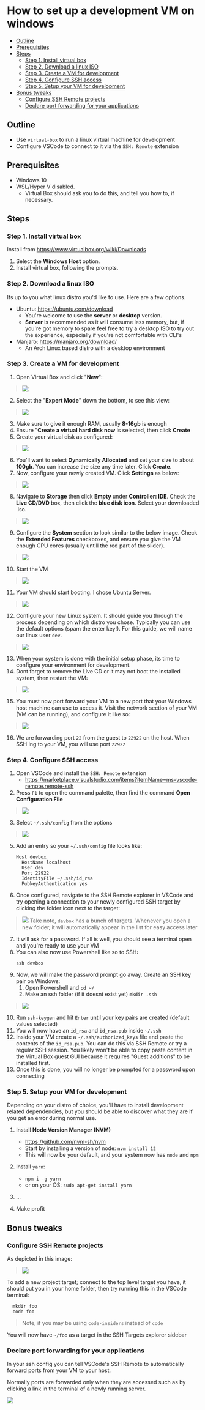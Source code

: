 # How to set up a development VM on windows

+ [Outline](#outline)
+ [Prerequisites](#prerequisites)
+ [Steps](#steps)
  + [Step 1. Install virtual box](#step-1-install-virtual-box)
  + [Step 2. Download a linux ISO](#step-2-download-a-linux-iso)
  + [Step 3. Create a VM for development](#step-3-create-a-vm-for-development)
  + [Step 4. Configure SSH access](#step-4-configure-ssh-access)
  + [Step 5. Setup your VM for development](#step-5-setup-your-vm-for-development)
+ [Bonus tweaks](#bonus-tweaks)
  + [Configure SSH Remote projects](#configure-ssh-remote-projects)
  + [Declare port forwarding for your applications](#declare-port-forwarding-for-your-applications)

## Outline

- Use `virtual-box` to run a linux virtual machine for development
- Configure VSCode to connect to it via the `SSH: Remote` extension

## Prerequisites

- Windows 10
- WSL/Hyper V disabled.
  - Virtual Box should ask you to do this, and tell you how to, if necessary.

## Steps

### Step 1. Install virtual box

Install from https://www.virtualbox.org/wiki/Downloads

1. Select the **Windows Host** option.
2. Install virtual box, following the prompts.

### Step 2. Download a linux ISO

Its up to you what linux distro you'd like to use. Here are a few options.

- Ubuntu: https://ubuntu.com/download
  - You're welcome to use the **server** or **desktop** version.
  - **Server** is recommended as it will consume less memory, but, if you're got memory to spare feel free to try a desktop ISO to try out the experience, especially if you're not comfortable with CLI's
- Manjaro: https://manjaro.org/download/
  - An Arch Linux based distro with a desktop environment

### Step 3. Create a VM for development

1. Open Virtual Box and click "**New**":
> ![](images/NewVM.png)
2. Select the "**Expert Mode**" down the bottom, to see this view:
> ![](images/ConfigureNewVM.png)
3. Make sure to give it enough RAM, usually **8-16gb** is enough
4. Ensure "**Create a virtual hard disk now** is selected, then click **Create**
5. Create your virtual disk as configured:
> ![](images/CreateVDisk.png)
6. You'll want to select **Dynamically Allocated** and set your size to about **100gb**. You can increase the size any time later. Click **Create**.
7. Now, configure your newly created VM. Click **Settings** as below:
> ![](images/ConfigureVMDropdown.png)
8. Navigate to **Storage** then click **Empty** under **Controller: IDE**. Check the **Live CD/DVD** box, then click the **blue disk icon**. Select your downloaded .iso.
> ![](images/ChooseDisk.png)
9. Configure the **System** section to look similar to the below image. Check the **Extended Features** checkboxes, and ensure you give the VM enough CPU cores (usually untill the red part of the slider).
> ![](images/ConfigureSystem.png)
10. Start the VM
> ![](images/StartTheVm.png)
11. Your VM should start booting. I chose Ubuntu Server.
> ![](images/BootingVm.png)
12. Configure your new Linux system. It should guide you through the process depending on which distro you chose. Typically you can use the default options (spam the enter key!). For this guide, we will name our linux user `dev`.
> ![](images/InstallingUbuntu.png)
13. When your system is done with the initial setup phase, its time to configure your environment for development.
14. Dont forget to remove the Live CD or it may not boot the installed system, then restart the VM:
> ![](images/RemoveDisk.png)
15. You must now port forward your VM to a new port that your Windows host machine can use to access it. Visit the network section of your VM (VM can be running), and configure it like so:
> ![](images/VBoxPortForwarding.png)
16. We are forwarding port `22` from the guest to `22922` on the host. When SSH'ing to your VM, you will use port `22922`

  
### Step 4. Configure SSH access

1. Open VSCode and install the `SSH: Remote` extension
   - https://marketplace.visualstudio.com/items?itemName=ms-vscode-remote.remote-ssh
2. Press `F1` to open the command palette, then find the command **Open Configuration File**
> ![](images/SshRemoteConfig.png)
3. Select `~/.ssh/config` from the options
> ![](images/SshRemoteConfigOpt.png)
5. Add an entry so your `~/.ssh/config` file looks like:
    ```
    Host devbox
      HostName localhost
      User dev
      Port 22922
      IdentityFile ~/.ssh/id_rsa
      PubkeyAuthentication yes
    ```
6. Once configured, navigate to the SSH Remote explorer in VSCode and try opening a connection to your newly configured SSH target by clicking the folder icon next to the target:
> ![](images/OpenSshTarget.png)
>  Take note, `devbox` has a bunch of targets. Whenever you open a new folder, it will automatically appear in the list for easy access later
7. It will ask for a password. If all is well, you should see a terminal open and you're ready to use your VM
8. You can also now use Powershell like so to SSH:
    ```
    ssh devbox
    ```
9. Now, we will make the password prompt go away. Create an SSH key pair on Windows:
   1. Open Powershell and `cd ~/`
   2. Make an ssh folder (if it doesnt exist yet) `mkdir .ssh`
> ![](images/SshKeygenWindows.png)
10. Run `ssh-keygen` and hit `Enter` until your key pairs are created (default values selected)
11. You will now have an `id_rsa` and `id_rsa.pub` inside `~/.ssh`
12. Inside your VM create a `~/.ssh/authorized_keys` file and paste the contents of the `id_rsa.pub`. You can do this via SSH Remote or try a regular SSH session. You likely won't be able to copy paste content in the Virtual Box guest GUI because it requires "Guest additions" to be installed first.
13. Once this is done, you will no longer be prompted for a password upon connecting

### Step 5. Setup your VM for development

Depending on your distro of choice, you'll have to install development related dependencies, but you should be able to discover what they are if you get an error during normal use.

1. Install **Node Version Manager (NVM)**
    - https://github.com/nvm-sh/nvm
    - Start by installing a version of node: `nvm install 12`
    - This will now be your default, and your system now has `node` and `npm`
2. Install `yarn`:
      - `npm i -g yarn`
      - or on your OS: `sudo apt-get install yarn`

3. ...
4. Make profit

## Bonus tweaks

### Configure SSH Remote projects

As depicted in this image:

> ![](images/OpenSshTarget.png)

To add a new project target; connect to the top level target you have, it should put you in your home folder, then try running this in the VSCode terminal:

```
  mkdir foo
  code foo
```
> Note, if you may be using `code-insiders` instead of `code`

You will now have `~/foo` as a target in the SSH Targets explorer sidebar

### Declare port forwarding for your applications

In your ssh config you can tell VSCode's SSH Remote to automatically forward ports from your VM to your host.

Normally ports are forwarded only when they are accessed such as by clicking a link in the terminal of a newly running server.

![](images/LocalForward.png)